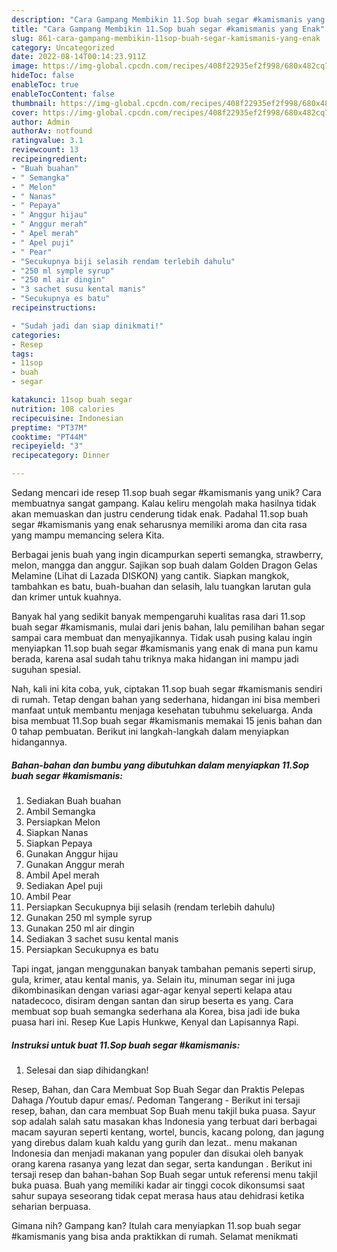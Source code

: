 ```yaml
---
description: "Cara Gampang Membikin 11.Sop buah segar #kamismanis yang Enak"
title: "Cara Gampang Membikin 11.Sop buah segar #kamismanis yang Enak"
slug: 861-cara-gampang-membikin-11sop-buah-segar-kamismanis-yang-enak
category: Uncategorized
date: 2022-08-14T00:14:23.911Z
image: https://img-global.cpcdn.com/recipes/408f22935ef2f998/680x482cq70/11sop-buah-segar-kamismanis-foto-resep-utama.jpg
hideToc: false
enableToc: true
enableTocContent: false
thumbnail: https://img-global.cpcdn.com/recipes/408f22935ef2f998/680x482cq70/11sop-buah-segar-kamismanis-foto-resep-utama.jpg
cover: https://img-global.cpcdn.com/recipes/408f22935ef2f998/680x482cq70/11sop-buah-segar-kamismanis-foto-resep-utama.jpg
author: Admin
authorAv: notfound
ratingvalue: 3.1
reviewcount: 13
recipeingredient:
- "Buah buahan"
- " Semangka"
- " Melon"
- " Nanas"
- " Pepaya"
- " Anggur hijau"
- " Anggur merah"
- " Apel merah"
- " Apel puji"
- " Pear"
- "Secukupnya biji selasih rendam terlebih dahulu"
- "250 ml symple syrup"
- "250 ml air dingin"
- "3 sachet susu kental manis"
- "Secukupnya es batu"
recipeinstructions:

- "Sudah jadi dan siap dinikmati!"
categories:
- Resep
tags:
- 11sop
- buah
- segar

katakunci: 11sop buah segar 
nutrition: 108 calories
recipecuisine: Indonesian
preptime: "PT37M"
cooktime: "PT44M"
recipeyield: "3"
recipecategory: Dinner

---
```





Sedang mencari ide resep 11.sop buah segar #kamismanis yang unik? Cara membuatnya sangat gampang. Kalau keliru mengolah maka hasilnya tidak akan memuaskan dan justru cenderung tidak enak. Padahal 11.sop buah segar #kamismanis yang enak seharusnya memiliki aroma dan cita rasa yang mampu memancing selera Kita.





Berbagai jenis buah yang ingin dicampurkan seperti semangka, strawberry, melon, mangga dan anggur. Sajikan sop buah dalam Golden Dragon Gelas Melamine (Lihat di Lazada DISKON) yang cantik. Siapkan mangkok, tambahkan es batu, buah-buahan dan selasih, lalu tuangkan larutan gula dan krimer untuk kuahnya.

Banyak hal yang sedikit banyak mempengaruhi kualitas rasa dari 11.sop buah segar #kamismanis, mulai dari jenis bahan, lalu pemilihan bahan segar sampai cara membuat dan menyajikannya. Tidak usah pusing kalau ingin menyiapkan 11.sop buah segar #kamismanis yang enak di mana pun kamu berada, karena asal sudah tahu triknya maka hidangan ini mampu jadi suguhan spesial.






Nah, kali ini kita coba, yuk, ciptakan 11.sop buah segar #kamismanis sendiri di rumah. Tetap dengan bahan yang sederhana, hidangan ini bisa memberi manfaat untuk membantu menjaga kesehatan tubuhmu sekeluarga. Anda bisa membuat 11.Sop buah segar #kamismanis memakai 15 jenis bahan dan 0 tahap pembuatan. Berikut ini langkah-langkah dalam menyiapkan hidangannya.

<!--inarticleads1-->

##### Bahan-bahan dan bumbu yang dibutuhkan dalam menyiapkan 11.Sop buah segar #kamismanis:

1. Sediakan Buah buahan
1. Ambil  Semangka
1. Persiapkan  Melon
1. Siapkan  Nanas
1. Siapkan  Pepaya
1. Gunakan  Anggur hijau
1. Gunakan  Anggur merah
1. Ambil  Apel merah
1. Sediakan  Apel puji
1. Ambil  Pear
1. Persiapkan Secukupnya biji selasih (rendam terlebih dahulu)
1. Gunakan 250 ml symple syrup
1. Gunakan 250 ml air dingin
1. Sediakan 3 sachet susu kental manis
1. Persiapkan Secukupnya es batu


Tapi ingat, jangan menggunakan banyak tambahan pemanis seperti sirup, gula, krimer, atau kental manis, ya. Selain itu, minuman segar ini juga dikombinasikan dengan variasi agar-agar kenyal seperti kelapa atau natadecoco, disiram dengan santan dan sirup beserta es yang. Cara membuat sop buah semangka sederhana ala Korea, bisa jadi ide buka puasa hari ini. Resep Kue Lapis Hunkwe, Kenyal dan Lapisannya Rapi. 

<!--inarticleads2-->

##### Instruksi untuk buat 11.Sop buah segar #kamismanis:


1. Selesai dan siap dihidangkan!

Resep, Bahan, dan Cara Membuat Sop Buah Segar dan Praktis Pelepas Dahaga /Youtub dapur emas/. Pedoman Tangerang - Berikut ini tersaji resep, bahan, dan cara membuat Sop Buah menu takjil buka puasa. Sayur sop adalah salah satu masakan khas Indonesia yang terbuat dari berbagai macam sayuran seperti kentang, wortel, buncis, kacang polong, dan jagung yang direbus dalam kuah kaldu yang gurih dan lezat.. menu makanan Indonesia dan menjadi makanan yang populer dan disukai oleh banyak orang karena rasanya yang lezat dan segar, serta kandungan . Berikut ini tersaji resep dan bahan-bahan Sop Buah segar untuk referensi menu takjil buka puasa. Buah yang memiliki kadar air tinggi cocok dikonsumsi saat sahur supaya seseorang tidak cepat merasa haus atau dehidrasi ketika seharian berpuasa. 

Gimana nih? Gampang kan? Itulah cara menyiapkan 11.sop buah segar #kamismanis yang bisa anda praktikkan di rumah. Selamat menikmati
